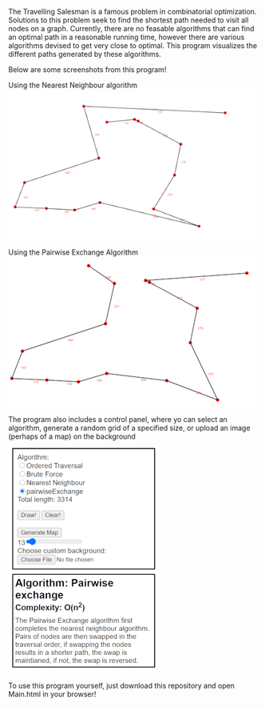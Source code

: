 The Travelling Salesman is a famous problem in combinatorial optimization. Solutions to this problem seek to find the shortest path needed to visit all nodes on a graph. Currently, there are no feasable algorithms that can find an optimal path in a reasonable running time, however there are various algorithms devised to get very close to optimal. This program visualizes the different paths generated by these algorithms.

Below are some screenshots from this program!
 
 Using the Nearest Neighbour algorithm
![App Demonstration](/resources/nearestneighbour.png)

Using the Pairwise Exchange Algorithm
![App Demonstration](/resources/pairwiseexchange.png)

The program also includes a control panel, where yo can select an algorithm, generate a random grid of a specified size, or upload an image (perhaps of a map) on the background

![App Demonstration](/resources/controls.png)

To use this program yourself, just download this repository and open Main.html in your browser!
